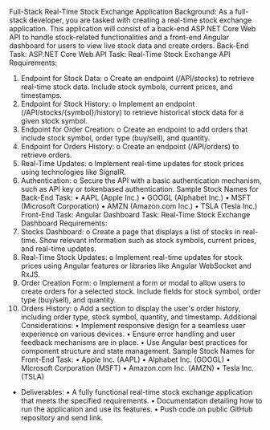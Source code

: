 Full-Stack Real-Time Stock Exchange Application
Background:
As a full-stack developer, you are tasked with creating a real-time stock exchange application.
This application will consist of a back-end ASP.NET Core Web API to handle stock-related
functionalities and a front-end Angular dashboard for users to view live stock data and create
orders.
Back-End Task: ASP.NET Core Web API
Task: Real-Time Stock Exchange API
Requirements:
1. Endpoint for Stock Data:
o Create an endpoint (/API/stocks) to retrieve real-time stock data. Include stock
symbols, current prices, and timestamps.
2. Endpoint for Stock History:
o Implement an endpoint (/API/stocks/{symbol}/history) to retrieve historical stock data
for a given stock symbol.
3. Endpoint for Order Creation:
o Create an endpoint to add orders that include stock symbol, order type (buy/sell),
and quantity.
4. Endpoint for Orders History:
o Create an endpoint (/API/orders) to retrieve orders.
5. Real-Time Updates:
o Implement real-time updates for stock prices using technologies like SignalR.
6. Authentication:
o Secure the API with a basic authentication mechanism, such as API key or tokenbased authentication.
Sample Stock Names for Back-End Task:
• AAPL (Apple Inc.)
• GOOGL (Alphabet Inc.)
• MSFT (Microsoft Corporation)
• AMZN (Amazon.com Inc.)
• TSLA (Tesla Inc.)
Front-End Task: Angular Dashboard
Task: Real-Time Stock Exchange Dashboard
Requirements:
1. Stocks Dashboard:
o Create a page that displays a list of stocks in real-time. Show relevant information
such as stock symbols, current prices, and real-time updates.
2. Real-Time Stock Updates:
o Implement real-time updates for stock prices using Angular features or libraries
like Angular WebSocket and RxJS.
3. Order Creation Form:
o Implement a form or modal to allow users to create orders for a selected stock.
Include fields for stock symbol, order type (buy/sell), and quantity.
4. Orders History:
o Add a section to display the user's order history, including order type, stock
symbol, quantity, and timestamp.
Additional Considerations:
• Implement responsive design for a seamless user experience on various devices.
• Ensure error handling and user feedback mechanisms are in place.
• Use Angular best practices for component structure and state management.
Sample Stock Names for Front-End Task:
• Apple Inc. (AAPL)
• Alphabet Inc. (GOOGL)
• Microsoft Corporation (MSFT)
• Amazon.com Inc. (AMZN)
• Tesla Inc. (TSLA)
* Deliverables:
• A fully functional real-time stock exchange application that meets the specified
requirements.
• Documentation detailing how to run the application and use its features.
• Push code on public GitHub repository and send link.
